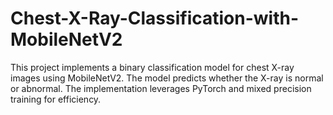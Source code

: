 # Chest-X-Ray-Classification-with-MobileNetV2
This project implements a binary classification model for chest X-ray images using MobileNetV2. The model predicts whether the X-ray is normal or abnormal. The implementation leverages PyTorch and mixed precision training for efficiency.
